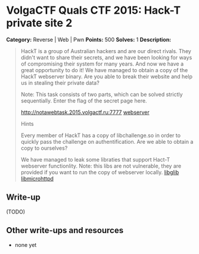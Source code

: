 # VolgaCTF Quals CTF 2015: Hack-T private site 2

**Category:** Reverse | Web | Pwn
**Points:** 500
**Solves:** 1
**Description:**

> HackT is a group of Australian hackers and are our direct rivals. They didn't want to share their secrets, and we have been looking for ways of compromising their system for many years. And now we have a great opportunity to do it! We have managed to obtain a copy of the HackT webserver binary. Are you able to break their website and help us in stealing their private data?
> 
> Note: This task consists of two parts, which can be solved strictly sequentially. Enter the flag of the secret page here.
> 
> http://notawebtask.2015.volgactf.ru:7777
> [webserver](http://files.2015.volgactf.ru/notawebtask/webserver)
> 
> Hints
> 
> Every member of HackT has a copy of libchallenge.so in order to quickly pass the challenge on authentification. Are we able to obtain a copy to ourselves?
> 
> We have managed to leak some libraties that support Hact-T webserver functionlity.
> Note: this libs are not vulnerable, they are provided if you want to run the copy of webserver locally.
> [libglib](http://files.2015.volgactf.ru/notawebtask/libs/libglib-2.0.so)
> [libmicrohttpd](http://files.2015.volgactf.ru/notawebtask/libs/libmicrohttpd.so.10.29.0)

## Write-up

(TODO)

## Other write-ups and resources

* none yet
